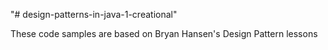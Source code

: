 "# design-patterns-in-java-1-creational" 

These code samples are based on Bryan Hansen's Design Pattern lessons